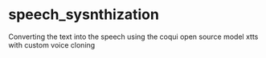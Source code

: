 # speech_sysnthization
Converting the text into the speech using the coqui open source model xtts with custom voice cloning

